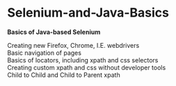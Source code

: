 # Selenium-and-Java-Basics
<b>Basics of Java-based Selenium </b> <br>

Creating new Firefox, Chrome, I.E. webdrivers <br>
Basic navigation of pages <br>
Basics of locators, including xpath and css selectors <br>
Creating custom xpath and css without developer tools <br>
Child to Child and Child to Parent xpath <br>
